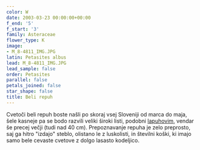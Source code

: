```yaml
---
color: W
date: 2003-03-23 00:00:00+00:00
f_end: '5'
f_start: '3'
family: Asteraceae
flower_type: K
image:
- M_8-4811_IMG.JPG
latin: Petasites albus
lead: M_8-4811_IMG.JPG
lead_sample: false
order: Petasites
parallel: false
petals_joined: false
star_shape: false
title: Beli repuh
---
```

Cvetoči beli repuh boste našli po skoraj vsej Sloveniji od marca do maja, šele kasneje pa se bodo razvili veliki široki listi, podobni [lapuhovim](../../tussilagofarfara/lapuh/), vendar še precej večji (tudi nad 40 cm). Prepoznavanje repuha je zelo preprosto, saj ga hitro \"izdajo\" steblo, olistano le z luskolisti, in številni koški, ki imajo samo bele cevaste cvetove z dolgo lasasto kodeljico.
